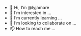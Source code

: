 - 👋 Hi, I’m @lyjamare
- 👀 I’m interested in ...
- 🌱 I’m currently learning ...
- 💞️ I’m looking to collaborate on ...
- 📫 How to reach me ...

<!---
lyjamare/lyjamare is a ✨ special ✨ repository because its `README.md` (this file) appears on your GitHub profile.
You can click the Preview link to take a look at your changes.
--->

